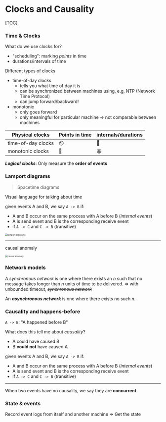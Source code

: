 # Clocks and Causality

[TOC]

### Time & Clocks

What do we use clocks for?

* "scheduling": marking *points* in time
* durations/intervals of time

Different types of clocks

* time-of-day clocks
  * tells you what time of day it is
  * can be synchronized between machines using, e.g, NTP (Network Time Protocol)
  * can jump forward/backward!
* monotonic
  * only goes forward
  * only meaningful for particular machine => not comparable between machines

| Physical clocks    | Points in time | internals/durations |
| ------------------ | -------------- | ------------------- |
| time-of-day clocks | 😐              | 🥲                   |
| monotonic clocks   | 🥲              | 😀                   |

***Logical clocks***: Only measure the **order of events**

### Lamport diagrams

> Spacetime diagrams

Visual language for talking about time

given events A and B, we say `A -> B` if:

* A and B occur on the same process with A before B (*internal events*)
* A is send event and B is the corresponding receive event
* if `A -> C` and `C -> B` (transitive)

<img src="https://user-images.githubusercontent.com/70138429/196607647-549514e9-e5ce-4cc6-86f7-19ee4d06ec9d.png" alt="lamport diagrams" style="zoom:50%;" />

---

causal anomaly

<img src="https://user-images.githubusercontent.com/70138429/196608721-684331ce-43fc-451e-ba1a-c63b34dcb714.png" alt="causal anomaly" style="zoom:50%;" />

### Network models

A *synchronous network* is one where there exists an $n$ such that no message takes longer than $n$ units of time to be delivered. => with unbounded timeout, <i><s>synchronous network</s></i>

An ***asynchronous network*** is one where there exists no such $n$.

### Causality and happens-before

`A -> B`: "A happened before B"

What does this tell me about *causality*?

* A could have caused B
* B **could not** have caused A

given events A and B, we say `A -> B` if:

* A and B occur on the same process with A before B (*internal events*)
* A is send event and B is the corresponding receive event
* if `A -> C` and `C -> B` (transitive)

---

When two events have no causality, we say they are **concurrent**.

### State & events

Record event logs from itself and another machine => Get the state

